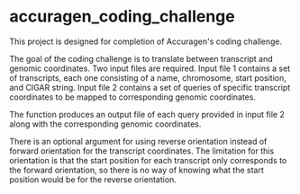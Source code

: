 # accuragen_coding_challenge
This project is designed for completion of Accuragen's coding challenge.

The goal of the coding challenge is to translate between transcript and genomic coordinates.
Two input files are required.
Input file 1 contains a set of transcripts, each one consisting of a name, chromosome, start position, and CIGAR string.
Input file 2 contains a set of queries of specific transcript coordinates to be mapped to corresponding genomic coordinates.

The function produces an output file of each query provided in input file 2 along with the corresponding genomic coordinates.

There is an optional argument for using reverse orientation instead of forward orientation for the transcript coordinates.
The limitation for this orientation is that the start position for each transcript only corresponds to the forward orientation,
so there is no way of knowing what the start position would be for the reverse orientation.
